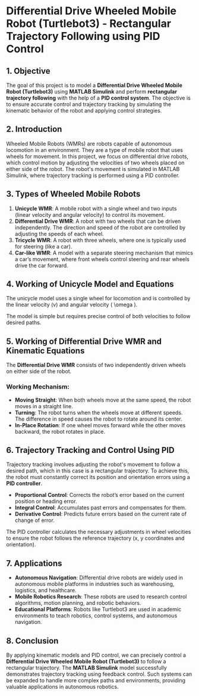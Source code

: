 # Differential Drive Wheeled Mobile Robot (Turtlebot3) - Rectangular Trajectory Following using PID Control

## 1. Objective
The goal of this project is to model a **Differential Drive Wheeled Mobile Robot (Turtlebot3)** using **MATLAB Simulink** and perform **rectangular trajectory following** with the help of a **PID control system**. The objective is to ensure accurate control and trajectory tracking by simulating the kinematic behavior of the robot and applying control strategies.

## 2. Introduction
Wheeled Mobile Robots (WMRs) are robots capable of autonomous locomotion in an environment. They are a type of mobile robot that uses wheels for movement. In this project, we focus on differential drive robots, which control motion by adjusting the velocities of two wheels placed on either side of the robot. The robot's movement is simulated in MATLAB Simulink, where trajectory tracking is performed using a PID controller.

## 3. Types of Wheeled Mobile Robots
1. **Unicycle WMR**: A mobile robot with a single wheel and two inputs (linear velocity and angular velocity) to control its movement.
2. **Differential Drive WMR**: A robot with two wheels that can be driven independently. The direction and speed of the robot are controlled by adjusting the speeds of each wheel.
3. **Tricycle WMR**: A robot with three wheels, where one is typically used for steering (like a car).
4. **Car-like WMR**: A model with a separate steering mechanism that mimics a car’s movement, where front wheels control steering and rear wheels drive the car forward.

## 4. Working of Unicycle Model and Equations
The unicycle model uses a single wheel for locomotion and is controlled by the linear velocity \(v\) and angular velocity \( \omega \).



The model is simple but requires precise control of both velocities to follow desired paths.

## 5. Working of Differential Drive WMR and Kinematic Equations
The **Differential Drive WMR** consists of two independently driven wheels on either side of the robot.
### Working Mechanism:
- **Moving Straight**: When both wheels move at the same speed, the robot moves in a straight line.
- **Turning**: The robot turns when the wheels move at different speeds. The difference in speed causes the robot to rotate around its center.
- **In-Place Rotation**: If one wheel moves forward while the other moves backward, the robot rotates in place.

## 6. Trajectory Tracking and Control Using PID
Trajectory tracking involves adjusting the robot's movement to follow a desired path, which in this case is a rectangular trajectory. To achieve this, the robot must constantly correct its position and orientation errors using a **PID controller**.

- **Proportional Control**: Corrects the robot’s error based on the current position or heading error.
- **Integral Control**: Accumulates past errors and compensates for them.
- **Derivative Control**: Predicts future errors based on the current rate of change of error.

The PID controller calculates the necessary adjustments in wheel velocities to ensure the robot follows the reference trajectory (x, y coordinates and orientation).

## 7. Applications
- **Autonomous Navigation**: Differential drive robots are widely used in autonomous mobile platforms in industries such as warehousing, logistics, and healthcare.
- **Mobile Robotics Research**: These robots are used to research control algorithms, motion planning, and robotic behaviors.
- **Educational Platforms**: Robots like Turtlebot3 are used in academic environments to teach robotics, control systems, and autonomous navigation.

## 8. Conclusion
By applying kinematic models and PID control, we can precisely control a **Differential Drive Wheeled Mobile Robot (Turtlebot3)** to follow a rectangular trajectory. The **MATLAB Simulink** model successfully demonstrates trajectory tracking using feedback control. Such systems can be expanded to handle more complex paths and environments, providing valuable applications in autonomous robotics.
